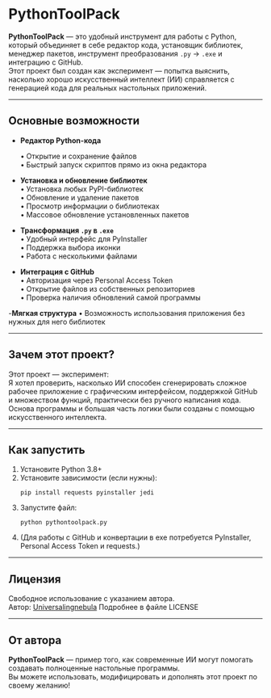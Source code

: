 # PythonToolPack

**PythonToolPack** — это удобный инструмент для работы с Python, который объединяет в себе редактор кода, установщик библиотек, менеджер пакетов, инструмент преобразования `.py` → `.exe` и интеграцию с GitHub.  
Этот проект был создан как эксперимент — попытка выяснить, насколько хорошо искусственный интеллект (ИИ) справляется с генерацией кода для реальных настольных приложений.

---

## Основные возможности

- **Редактор Python-кода**   

  • Открытие и сохранение файлов  
  • Быстрый запуск скриптов прямо из окна редактора

- **Установка и обновление библиотек**  
  • Установка любых PyPI-библиотек  
  • Обновление и удаление пакетов  
  • Просмотр информации о библиотеках  
  • Массовое обновление установленных пакетов

- **Трансформация `.py` в `.exe`**  
  • Удобный интерфейс для PyInstaller  
  • Поддержка выбора иконки  
  • Работа с несколькими файлами

- **Интеграция с GitHub**  
  • Авторизация через Personal Access Token  
  • Открытие файлов из собственных репозиториев  
  • Проверка наличия обновлений самой программы

-**Мягкая структура**
  • Возможность использования приложения без нужных для него библиотек

---

## Зачем этот проект?

Этот проект — эксперимент:  
Я хотел проверить, насколько ИИ способен сгенерировать сложное рабочее приложение с графическим интерфейсом, поддержкой GitHub и множеством функций, практически без ручного написания кода.  
Основа программы и большая часть логики были созданы с помощью искусственного интеллекта.

---

## Как запустить

1. Установите Python 3.8+  
2. Установите зависимости (если нужны):  
   ```
   pip install requests pyinstaller jedi
   ```
3. Запустите файл:
   ```
   python pythontoolpack.py
   ```
4. (Для работы с GitHub и конвертации в exe потребуется PyInstaller, Personal Access Token и requests.)

---

## Лицензия

Свободное использование с указанием автора.  
Автор: [Universalingnebula](https://github.com/Universalingnebula)
Подробнее в файле LICENSE

---

## От автора

**PythonToolPack** — пример того, как современные ИИ могут помогать создавать полноценные настольные программы.  
Вы можете использовать, модифицировать и дополнять этот проект по своему желанию!
